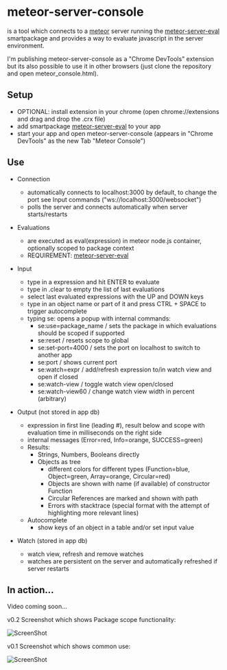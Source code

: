 meteor-server-console
=====================

is a tool which connects to a [meteor](http://www.meteor.com) server running the [meteor-server-eval](https://github.com/gandev-de/meteor-server-eval) smartpackage and provides a way to evaluate javascript in the server environment.

I'm publishing meteor-server-console as a "Chrome DevTools" extension but its also possible to use it in other browsers
(just clone the repository and open meteor_console.html).

## Setup

*    OPTIONAL: install extension in your chrome (open chrome://extensions and drag and drop the .crx file)
*    add smartpackage [meteor-server-eval](https://github.com/gandev-de/meteor-server-eval) to your app
*    start your app and open meteor-server-console (appears in "Chrome DevTools" as the new Tab "Meteor Console")

## Use

*    Connection
     - automatically connects to localhost:3000 by default, to change the port see Input commands 
       ("ws://localhost:3000/websocket")
     - polls the server and connects automatically when server starts/restarts

*    Evaluations
     - are executed as eval(expression) in meteor node.js container, optionally scoped to package context
     - REQUIREMENT: [meteor-server-eval](https://github.com/gandev-de/meteor-server-eval)

*    Input
     - type in a expression and hit ENTER to evaluate
     - type in .clear to empty the list of last evaluations
     - select last evaluated expressions with the UP and DOWN keys
     - type in an object name or part of it and press CTRL + SPACE to trigger autocomplete
     - typing se: opens a popup with internal commands:
         - se:use=package_name / sets the package in which evaluations should be scoped if supported
         - se:reset / resets scope to global
         - se:set-port=4000 / sets the port on localhost to switch to another app
         - se:port / shows current port
         - se:watch=expr / add/refresh expression to/in watch view and open if closed
         - se:watch-view / toggle watch view open/closed
         - se:watch-view60 / change watch view width in percent (arbitrary)

*    Output (not stored in app db)
     - expression in first line (leading #), result below and scope with evaluation time in milliseconds on the right side
     - internal messages (Error=red, Info=orange, SUCCESS=green)
     - Results:
         - Strings, Numbers, Booleans directly
         - Objects as tree
             - different colors for different types (Function=blue, Object=green, Array=orange, Circular=red)
             - Objects are shown with name (if available) of constructor Function
             - Circular References are marked and shown with path
             - Errors with stacktrace (special format with the attempt of highlighting more relevant lines)
     - Autocomplete
         - show keys of an object in a table and/or set input value

*   Watch (stored in app db)
     - watch view, refresh and remove watches
     - watches are persistent on the server and automatically refreshed if server restarts

## In action...

Video coming soon...

v0.2 Screenshot which shows Package scope functionality:

![ScreenShot](https://raw.github.com/gandev-de/meteor-server-console/screenshots/package-scope-functionality.png)

v0.1 Screenshot which shows common use:

![ScreenShot](https://raw.github.com/gandev-de/meteor-server-console/screenshots/meteor-console.png)
